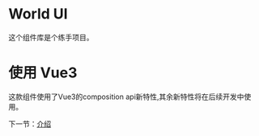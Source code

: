 # World UI

这个组件库是个练手项目。

# 使用 Vue3
这款组件使用了Vue3的composition api新特性,其余新特性将在后续开发中使用。


下一节：[介绍](#/doc/introduction)
